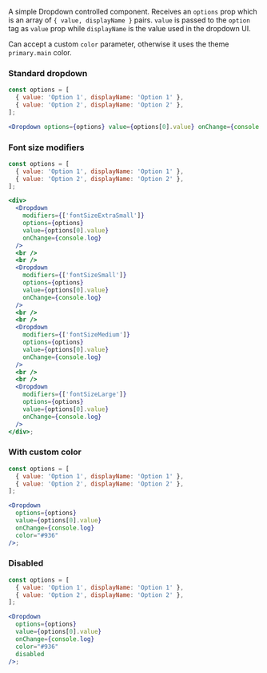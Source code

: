 A simple Dropdown controlled component.
Receives an `options` prop which is an array of `{ value, displayName }` pairs. `value` is passed to the `option` tag as `value` prop while `displayName` is the value used in the dropdown UI.

Can accept a custom `color` parameter, otherwise it uses the theme `primary.main` color.

### Standard dropdown

```jsx
const options = [
  { value: 'Option 1', displayName: 'Option 1' },
  { value: 'Option 2', displayName: 'Option 2' },
];

<Dropdown options={options} value={options[0].value} onChange={console.log} />;
```

### Font size modifiers

```jsx
const options = [
  { value: 'Option 1', displayName: 'Option 1' },
  { value: 'Option 2', displayName: 'Option 2' },
];

<div>
  <Dropdown
    modifiers={['fontSizeExtraSmall']}
    options={options}
    value={options[0].value}
    onChange={console.log}
  />
  <br />
  <br />
  <Dropdown
    modifiers={['fontSizeSmall']}
    options={options}
    value={options[0].value}
    onChange={console.log}
  />
  <br />
  <br />
  <Dropdown
    modifiers={['fontSizeMedium']}
    options={options}
    value={options[0].value}
    onChange={console.log}
  />
  <br />
  <br />
  <Dropdown
    modifiers={['fontSizeLarge']}
    options={options}
    value={options[0].value}
    onChange={console.log}
  />
</div>;
```

### With custom color

```jsx
const options = [
  { value: 'Option 1', displayName: 'Option 1' },
  { value: 'Option 2', displayName: 'Option 2' },
];

<Dropdown
  options={options}
  value={options[0].value}
  onChange={console.log}
  color="#936"
/>;
```

### Disabled

```jsx
const options = [
  { value: 'Option 1', displayName: 'Option 1' },
  { value: 'Option 2', displayName: 'Option 2' },
];

<Dropdown
  options={options}
  value={options[0].value}
  onChange={console.log}
  color="#936"
  disabled
/>;
```

